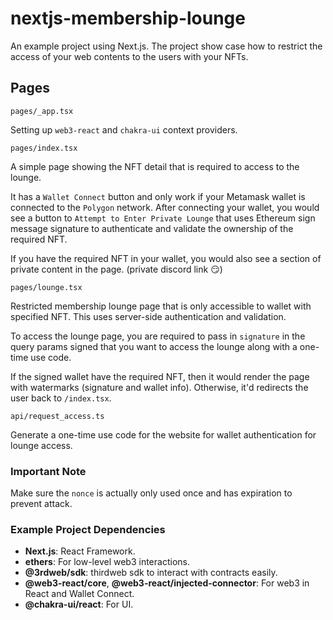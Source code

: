# nextjs-membership-lounge

An example project using Next.js. The project show case how to restrict the access of your web contents to the users with your NFTs.

## Pages 
`pages/_app.tsx`

Setting up `web3-react` and `chakra-ui` context providers.


`pages/index.tsx`

A simple page showing the NFT detail that is required to access to the lounge.

It has a `Wallet Connect` button and only work if your Metamask wallet is connected to the `Polygon` network. 
After connecting your wallet, you would see a button to `Attempt to Enter Private Lounge` that uses Ethereum sign message signature to authenticate and validate the ownership of the required NFT. 

If you have the required NFT in your wallet, you would also see a section of private content in the page. (private discord link 😏) 


`pages/lounge.tsx`

Restricted membership lounge page that is only accessible to wallet with specified NFT. This uses server-side authentication and validation.

To access the lounge page, you are required to pass in `signature` in the query params signed that you want to access the lounge along with a one-time use code.

If the signed wallet have the required NFT, then it would render the page with watermarks (signature and wallet info). Otherwise, it'd redirects the user back to `/index.tsx`. 


`api/request_access.ts`

Generate a one-time use code for the website for wallet authentication for lounge access.

### Important Note
Make sure the `nonce` is actually only used once and has expiration to prevent attack. 


### Example Project Dependencies
- **Next.js**: React Framework.
- **ethers**: For low-level web3 interactions.
- **@3rdweb/sdk**: thirdweb sdk to interact with contracts easily.
- **@web3-react/core**, **@web3-react/injected-connector**: For web3 in React and Wallet Connect.
- **@chakra-ui/react**: For UI.
